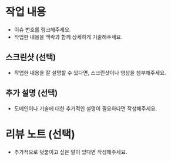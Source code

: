 # 작업 내용
- 이슈 번호를 링크해주세요.
- 작업한 내용을 맥락과 함께 상세하게 기술해주세요.

## 스크린샷 (선택)
- 작업한 내용을 잘 설명할 수 있다면, 스크린샷이나 영상을 첨부해주세요.

## 추가 설명 (선택)
- 도메인이나 기술에 대한 추가적인 설명이 필요하다면 작성해주세요.

# 리뷰 노트 (선택)
- 추가적으로 덧붙이고 싶은 말이 있다면 작성해주세요.
